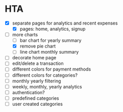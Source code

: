 # HTA

- [x] separate pages for analytics and recent expenses
  - [x] pages: home, analytics, signup
- [ ] more charts
  - [ ] bar chart for yearly summary
  - [x] remove pie chart
  - [ ] line chart monthly summary
- [ ] decorate home page
- [ ] edit/delete a transaction
- [ ] different colors for payment methods
- [ ] different colors for categories?
- [ ] monthly yearly filtering
- [ ] weekly, monthly, yearly analytics
- [ ] authentication?
- [ ] predefined categories
- [ ] user created categories
